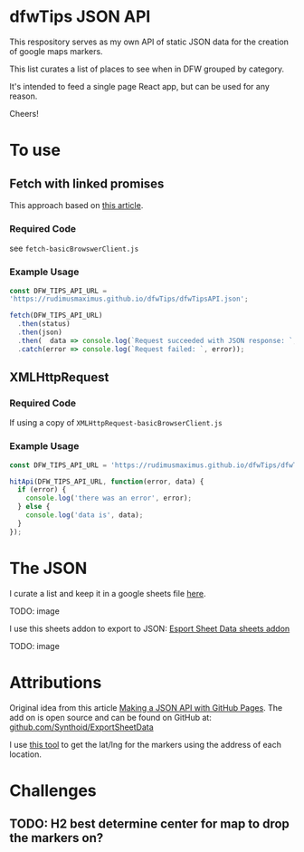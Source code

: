 # dfwTips JSON API

This respository serves as my own API of static JSON data for the creation of google maps markers.

This list curates a list of places to see when in DFW grouped by category.

It's intended to feed a single page React app, but can be used for any reason.

Cheers!

# To use  
## Fetch with linked promises
This approach based on [this article](https://developers.google.com/web/updates/2015/03/introduction-to-fetch).  
### Required Code  
see `fetch-basicBrowswerClient.js`

### Example Usage  
```js
const DFW_TIPS_API_URL =
'https://rudimusmaximus.github.io/dfwTips/dfwTipsAPI.json';

fetch(DFW_TIPS_API_URL)
  .then(status)
  .then(json)
  .then(  data => console.log(`Request succeeded with JSON response: `, data))
  .catch(error => console.log(`Request failed: `, error));
```
## XMLHttpRequest  
### Required Code  
If using a copy of `XMLHttpRequest-basicBrowserClient.js`  

### Example Usage  

```js
const DFW_TIPS_API_URL = 'https://rudimusmaximus.github.io/dfwTips/dfwTipsAPI.json'

hitApi(DFW_TIPS_API_URL, function(error, data) {
  if (error) {
    console.log('there was an error', error);
  } else {
    console.log('data is', data);
  }
});
```

# The JSON
I curate a list and keep it in a google sheets file [here](https://drive.google.com/open?id=1XipGWL20rvQYT_cVdvTqkz0UTZ_2oJ8Xqp8D7JUR83A).

TODO: image

I use this sheets addon to export to JSON: 
[Esport Sheet Data sheets addon](https://chrome.google.com/webstore/detail/export-sheet-data/bfdcopkbamihhchdnjghdknibmcnfplk?utm_source=permalink)

TODO: image

# Attributions  
Original idea from this article [Making a JSON API with GitHub Pages](https://paulsalaets.com/posts/json-api-with-github-pages).
The add on is open source and can be found on GitHub at: [github.com/Synthoid/ExportSheetData](https://github.com/Synthoid/ExportSheetData)

I use [this tool](https://google-developers.appspot.com/maps/documentation/utils/geocoder/) to get the lat/lng for the markers using the address of each location.

# Challenges
## TODO: H2 best determine center for map to drop the markers on?
